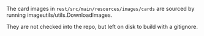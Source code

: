 The card images in `rest/src/main/resources/images/cards` are sourced
by running imageutils/utils.DownloadImages.

They are not checked into the repo, but left on disk to build with a gitignore.
